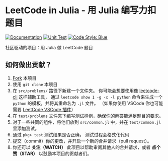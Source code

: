 # LeetCode in Julia - 用 Julia 编写力扣题目

[![Documentation][docs-dev-img]][docs-dev-url]
[![Unit Test][action-img]][action-url]
[![Code Style: Blue][blue-img]][blue-url]

社区驱动的项目：用 Julia 做 LeetCode 题目

## 如何做出贡献？

1. [Fork](https://guides.github.com/activities/forking/) 本项目
2. 使用 `git clone` 本项目
3. 在 `src/problems/` 路径下新建一个文件夹。
    你可能会想要使用像 [leetcode-cli](https://github.com/skygragon/leetcode-cli) 这样辅助工具，
    通过 `leetcode show 1 -g -x -l python` 命令来生成一个 `python` 的模板，并将其重命名为 `.jl` 文件。
    （如果你使用 VSCode 你也可能需要 [LeetCode VSCode 插件](https://marketplace.visualstudio.com/items?itemName=LeetCode.vscode-leetcode)）
4. 在 `test/problems` 文件夹下编写测试样例，确保你的解答能满足题目的要求。
5. 对于一些共同的组件，将他们放到 `src/common.jl` 中，并在 `test/common.jl` 里添加测试。
6. 通过 `pkg> test` 测试结果是否正确， 测试过程会格式化代码
7. 提交（commit）你的更改，并开启一个新的合并请求（pull request）。
8. 你还可以 **关注（WATCH）** 此项目以帮助审阅其他人的合并请求，或者 **点个赞（STAR）** 以鼓励本项目的贡献者们。

[action-img]: https://github.com/JuliaCN/LeetCode.jl/workflows/Unit%20test/badge.svg
[action-url]: https://github.com/JuliaCN/LeetCode.jl/actions
[blue-img]: https://img.shields.io/badge/code%20style-blue-4495d1.svg
[blue-url]: https://github.com/invenia/BlueStyle
[docs-dev-img]: https://img.shields.io/badge/docs-dev-blue.svg
[docs-dev-url]: https://cn.julialang.org/LeetCode.jl/dev/

